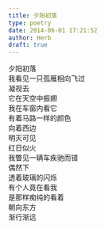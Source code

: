 ```yaml
---  
title: 夕阳初落  
type: poetry  
date: 2014-06-01 17:21:52  
author: Herb  
draft: true
---  
```

夕阳初落  
我看见一只孤雁相向飞过  
凝视去  
它在天空中振翅  
我在车窗内看它  
有着马路一样的颜色  
向着西边  
明灭可见    
红日似火  
我瞥见一辆车疾驰而错  
偶然下  
透着玻璃的闪烁  
有个人竟在看我  
是那样痴纯的看着  
朝向东方  
渐行渐远